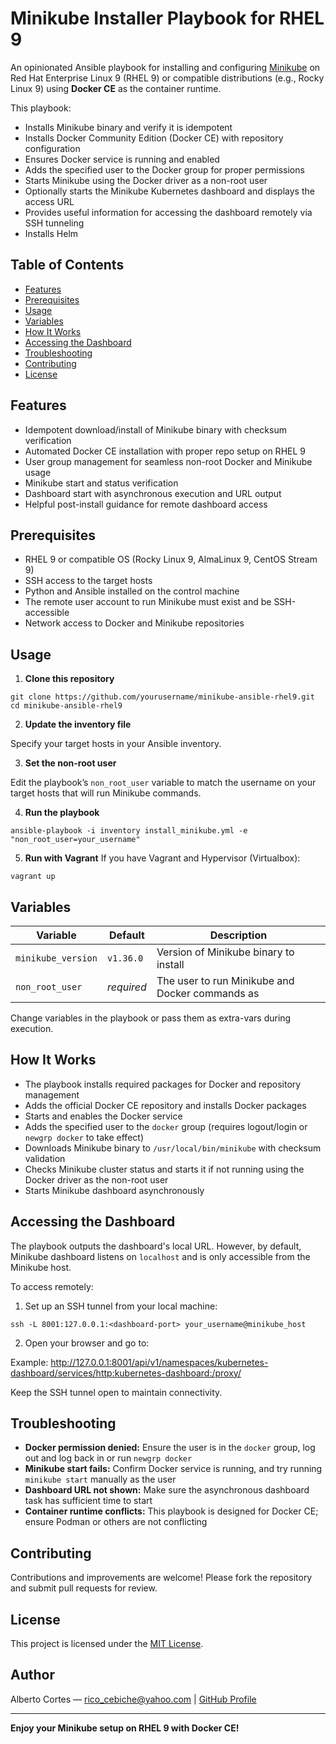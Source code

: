 # Minikube Installer Playbook for RHEL 9

An opinionated Ansible playbook for installing and configuring [Minikube](https://minikube.sigs.k8s.io/) on Red Hat Enterprise Linux 9 (RHEL 9) or compatible distributions (e.g., Rocky Linux 9) using **Docker CE** as the container runtime.

This playbook:

- Installs Minikube binary and verify it is idempotent  
- Installs Docker Community Edition (Docker CE) with repository configuration  
- Ensures Docker service is running and enabled  
- Adds the specified user to the Docker group for proper permissions  
- Starts Minikube using the Docker driver as a non-root user  
- Optionally starts the Minikube Kubernetes dashboard and displays the access URL  
- Provides useful information for accessing the dashboard remotely via SSH tunneling  
- Installs Helm

## Table of Contents

- [Features](#features)  
- [Prerequisites](#prerequisites)  
- [Usage](#usage)  
- [Variables](#variables)  
- [How It Works](#how-it-works)  
- [Accessing the Dashboard](#accessing-the-dashboard)  
- [Troubleshooting](#troubleshooting)  
- [Contributing](#contributing)  
- [License](#license)  

## Features

- Idempotent download/install of Minikube binary with checksum verification  
- Automated Docker CE installation with proper repo setup on RHEL 9  
- User group management for seamless non-root Docker and Minikube usage  
- Minikube start and status verification  
- Dashboard start with asynchronous execution and URL output  
- Helpful post-install guidance for remote dashboard access  

## Prerequisites

- RHEL 9 or compatible OS (Rocky Linux 9, AlmaLinux 9, CentOS Stream 9)  
- SSH access to the target hosts  
- Python and Ansible installed on the control machine  
- The remote user account to run Minikube must exist and be SSH-accessible  
- Network access to Docker and Minikube repositories  

## Usage

1. **Clone this repository**

```
git clone https://github.com/yourusername/minikube-ansible-rhel9.git
cd minikube-ansible-rhel9
```

2. **Update the inventory file**

Specify your target hosts in your Ansible inventory.

3. **Set the non-root user**

Edit the playbook’s `non_root_user` variable to match the username on your target hosts that will run Minikube commands.

4. **Run the playbook**

```
ansible-playbook -i inventory install_minikube.yml -e "non_root_user=your_username"
```

5. **Run with Vagrant**
If you have Vagrant and Hypervisor (Virtualbox):
```
vagrant up
```

## Variables

| Variable           | Default      | Description                                              |
|--------------------|--------------|----------------------------------------------------------|
| `minikube_version` | `v1.36.0`    | Version of Minikube binary to install                    |
| `non_root_user`    | _required_   | The user to run Minikube and Docker commands as          |

Change variables in the playbook or pass them as extra-vars during execution.

## How It Works

- The playbook installs required packages for Docker and repository management  
- Adds the official Docker CE repository and installs Docker packages  
- Starts and enables the Docker service  
- Adds the specified user to the `docker` group (requires logout/login or `newgrp docker` to take effect)  
- Downloads Minikube binary to `/usr/local/bin/minikube` with checksum validation  
- Checks Minikube cluster status and starts it if not running using the Docker driver as the non-root user  
- Starts Minikube dashboard asynchronously  

## Accessing the Dashboard

The playbook outputs the dashboard's local URL. However, by default, Minikube dashboard listens on `localhost` and is only accessible from the Minikube host.

To access remotely:

1. Set up an SSH tunnel from your local machine:
```
ssh -L 8001:127.0.0.1:<dashboard-port> your_username@minikube_host
```

2. Open your browser and go to:

Example:
http://127.0.0.1:8001/api/v1/namespaces/kubernetes-dashboard/services/http:kubernetes-dashboard:/proxy/


Keep the SSH tunnel open to maintain connectivity.

## Troubleshooting

- **Docker permission denied:** Ensure the user is in the `docker` group, log out and log back in or run `newgrp docker`  
- **Minikube start fails:** Confirm Docker service is running, and try running `minikube start` manually as the user  
- **Dashboard URL not shown:** Make sure the asynchronous dashboard task has sufficient time to start  
- **Container runtime conflicts:** This playbook is designed for Docker CE; ensure Podman or others are not conflicting  

## Contributing

Contributions and improvements are welcome! Please fork the repository and submit pull requests for review.

## License

This project is licensed under the [MIT License](LICENSE).

## Author

Alberto Cortes — [rico_cebiche@yahoo.com](mailto:your.email@example.com) | [GitHub Profile](https://github.com/alcortes01)

---

**Enjoy your Minikube setup on RHEL 9 with Docker CE!**